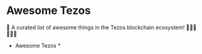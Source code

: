 # Awesome Tezos
🎉 A curated list of awesome things in the Tezos blockchain ecosystem! 🥳🤓🥳🤓🥳🤑

* Awesome Tezos
  * 
